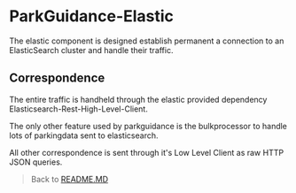 # ParkGuidance-Elastic

The elastic component is designed establish permanent a connection to an ElasticSearch cluster and handle their traffic.

## Correspondence

The entire traffic is handheld through the elastic provided dependency Elasticsearch-Rest-High-Level-Client. 

The only other feature used by parkguidance is the bulkprocessor to handle lots of parkingdata sent to elasticsearch.

All other correspondence is sent through it's Low Level Client as raw HTTP JSON queries.

 >Back to  [README.MD](../README.md)
